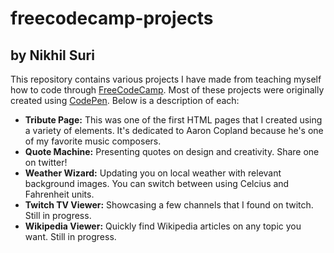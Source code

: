 # freecodecamp-projects
## by Nikhil Suri

This repository contains various projects I have made from teaching myself how to code through [FreeCodeCamp](https://www.freecodecamp.org/). Most of these projects were originally created using [CodePen](https://codepen.io/). Below is a description of each:

* **Tribute Page:** This was one of the first HTML pages that I created using a variety of elements. It's dedicated to Aaron Copland because he's one of my favorite music composers.
* **Quote Machine:** Presenting quotes on design and creativity. Share one on twitter!
* **Weather Wizard:** Updating you on local weather with relevant background images. You can switch between using Celcius and Fahrenheit units.
* **Twitch TV Viewer:** Showcasing a few channels that I found on twitch. Still in progress.
* **Wikipedia Viewer:** Quickly find Wikipedia articles on any topic you want. Still in progress.
